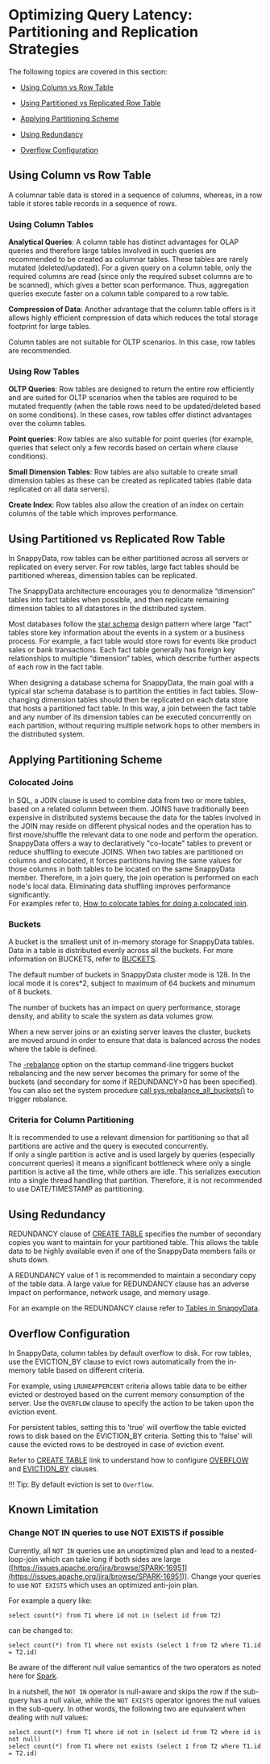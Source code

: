 # Optimizing Query Latency: Partitioning and Replication Strategies
The following topics are covered in this section:

* [Using Column vs Row Table](#column-row)

* [Using Partitioned vs Replicated Row Table](#partition-replicate)

* [Applying Partitioning Scheme](#partition-scheme)

* [Using Redundancy](#redundancy)

* [Overflow Configuration](#overflow)

<a id="column-row"></a>
## Using Column vs Row Table

A columnar table data is stored in a sequence of columns, whereas, in a row table it stores table records in a sequence of rows.

<a id="column-table"></a>
### Using Column Tables

**Analytical Queries**: A column table has distinct advantages for OLAP queries and therefore large tables involved in such queries are recommended to be created as columnar tables. These tables are rarely mutated (deleted/updated).
For a given query on a column table, only the required columns are read (since only the required subset columns are to be scanned), which gives a better scan performance. Thus, aggregation queries execute faster on a column table compared  to a  row table.

**Compression of Data**: Another advantage that the column table offers is it allows highly efficient compression of data which reduces the total storage footprint for large tables.

Column tables are not suitable for OLTP scenarios. In this case, row tables are recommended.

<a id="row-table"></a>
### Using Row Tables

**OLTP Queries**: Row tables are designed to return the entire row efficiently and are suited for OLTP scenarios when the tables are required to be mutated frequently (when the table rows need to be updated/deleted based on some conditions). In these cases, row tables offer distinct advantages over the column tables.

**Point queries**: Row tables are also suitable for point queries (for example, queries that select only a few records based on certain where clause conditions). 

**Small Dimension Tables**: Row tables are also suitable to create small dimension tables as these can be created as replicated tables (table data replicated on all data servers).

**Create Index**: Row tables also allow the creation of an index on certain columns of the table which improves  performance.

<a id="partition-replicate"></a>
## Using Partitioned vs Replicated Row Table

In SnappyData, row tables can be either partitioned across all servers or replicated on every server. For row tables, large fact tables should be partitioned whereas, dimension tables can be replicated.

The SnappyData architecture encourages you to denormalize “dimension” tables into fact tables when possible, and then replicate remaining dimension tables to all datastores in the distributed system.

Most databases follow the [star schema](http://en.wikipedia.org/wiki/Star_schema) design pattern where large “fact” tables store key information about the events in a system or a business process. For example, a fact table would store rows for events like product sales or bank transactions. Each fact table generally has foreign key relationships to multiple “dimension” tables, which describe further aspects of each row in the fact table.

When designing a database schema for SnappyData, the main goal with a typical star schema database is to partition the entities in fact tables. Slow-changing dimension tables should then be replicated on each data store that hosts a partitioned fact table. In this way, a join between the fact table and any number of its dimension tables can be executed concurrently on each partition, without requiring multiple network hops to other members in the distributed system.

<a id="partition-scheme"></a>
## Applying Partitioning Scheme

<a id="colocated-joins"></a>
### Colocated Joins
In SQL, a JOIN clause is used to combine data from two or more tables, based on a related column between them. JOINS have traditionally been expensive in distributed systems because the data for the tables involved in the JOIN may reside on different physical nodes and the operation has to first move/shuffle the relevant data to one node and perform the operation. </br>
SnappyData offers a way to declaratively "co-locate" tables to prevent or reduce shuffling to execute JOINS. When two tables are partitioned on columns and colocated, it forces partitions having the same values for those columns in both tables to be located on the same SnappyData member. Therefore, in a join query, the join operation is performed on each node's local data. Eliminating data shuffling improves performance significantly.</br>
For examples refer to, [How to colocate tables for doing a colocated join](../howto/perform_a_colocated_join.md).

<a id="buckets"></a>
### Buckets
A bucket is the smallest unit of in-memory storage for SnappyData tables. Data in a table is distributed evenly across all the buckets. For more information on BUCKETS, refer to [BUCKETS](important_settings.md#buckets).</br>

The default number of buckets in SnappyData cluster mode is 128. In the local mode it is cores*2, subject to maximum of 64 buckets and minumum of 8 buckets.

The number of buckets has an impact on query performance, storage density, and ability to scale the system as data volumes grow.

When a new server joins or an existing server leaves the cluster, buckets are moved around in order to ensure that data is balanced across the nodes where the table is defined.

The  [-rebalance](../configuring_cluster/property_description.md#rebalance) option on the startup command-line triggers bucket rebalancing and the new server becomes the primary for some of the buckets (and secondary for some if REDUNDANCY>0 has been specified). </br>
You can also set the system procedure [call sys.rebalance_all_buckets()](../reference/inbuilt_system_procedures/rebalance-all-buckets.md#sysrebalance_all_buckets) to trigger rebalance.

<a id="dimension"></a>
### Criteria for Column Partitioning
It is recommended to use a relevant dimension for partitioning so that all partitions are active and the query is executed concurrently.</br>
If only a single partition is active and is used largely by queries (especially concurrent queries) it means a significant bottleneck where only a single partition is active all the time, while others are idle. This serializes execution into a single thread handling that partition. Therefore, it is not recommended to use DATE/TIMESTAMP as partitioning.

<a id="redundancy"></a>
## Using Redundancy

REDUNDANCY clause of [CREATE TABLE](../reference/sql_reference/create-table.md) specifies the number of secondary copies you want to maintain for your partitioned table. This allows the table data to be highly available even if one of the SnappyData members fails or shuts down. 

A REDUNDANCY value of 1 is recommended to maintain a secondary copy of the table data. A large value for REDUNDANCY clause has an adverse impact on performance, network usage, and memory usage.

For an example on the REDUNDANCY clause refer to [Tables in SnappyData](../programming_guide/tables_in_snappydata.md).

<a id="overflow"></a>
## Overflow Configuration

In SnappyData, column tables by default overflow to disk. For row tables, use the EVICTION_BY clause to evict rows automatically from the in-memory table based on different criteria.  

For example, using `LRUHEAPPERCENT` criteria allows table data to be either evicted or destroyed based on the current memory consumption of the server. Use the `OVERFLOW` clause to specify the action to be taken upon the eviction event.

For persistent tables, setting this to 'true' will overflow the table evicted rows to disk based on the EVICTION_BY criteria. Setting this to 'false' will cause the evicted rows to be destroyed in case of eviction event.

Refer to [CREATE TABLE](../reference/sql_reference/create-table.md) link to understand how to configure [OVERFLOW](../reference/sql_reference/create-table.md#overflow) and [EVICTION_BY](../reference/sql_reference/create-table.md#eviction-by) clauses.

!!! Tip:
	By default eviction is set to `Overflow`.

## Known Limitation

### Change NOT IN queries to use NOT EXISTS if possible

Currently, all `NOT IN` queries use an unoptimized plan and lead to a nested-loop-join which can take long if both sides are large ([https://issues.apache.org/jira/browse/SPARK-16951](https://issues.apache.org/jira/browse/SPARK-16951)). Change your queries to use `NOT EXISTS` which uses an optimized anti-join plan. 

For example a query like:

```
select count(*) from T1 where id not in (select id from T2)
```

can be changed to:

``` 
select count(*) from T1 where not exists (select 1 from T2 where T1.id = T2.id)
```

Be aware of the different null value semantics of the two operators as noted here for [Spark](https://databricks-prod-cloudfront.cloud.databricks.com/public/4027ec902e239c93eaaa8714f173bcfc/2728434780191932/1483312212640900/6987336228780374/latest.html).

In a nutshell, the `NOT IN` operator is null-aware and skips the row if the sub-query has a null value, while the `NOT EXISTS` operator ignores the null values in the sub-query. In other words, the following two are equivalent when dealing with null values:

```
select count(*) from T1 where id not in (select id from T2 where id is not null)
select count(*) from T1 where not exists (select 1 from T2 where T1.id = T2.id)
```
